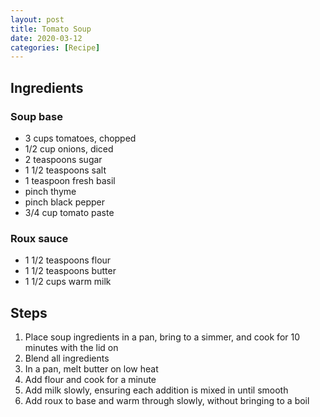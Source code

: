 ```yaml
---
layout: post
title: Tomato Soup
date: 2020-03-12
categories: [Recipe]
---
```


## Ingredients

### Soup base

* 3 cups tomatoes, chopped
* 1/2 cup onions, diced
* 2 teaspoons sugar
* 1 1/2 teaspoons salt
* 1 teaspoon fresh basil
* pinch thyme
* pinch black pepper
* 3/4 cup tomato paste

### Roux sauce

* 1 1/2 teaspoons flour
* 1 1/2 teaspoons butter
* 1 1/2 cups warm milk

## Steps

1. Place soup ingredients in a pan, bring to a simmer, and cook for 10 minutes with the lid on
1. Blend all ingredients
1. In a pan, melt butter on low heat
1. Add flour and cook for a minute
1. Add milk slowly, ensuring each addition is mixed in until smooth
1. Add roux to base and warm through slowly, without bringing to a boil
